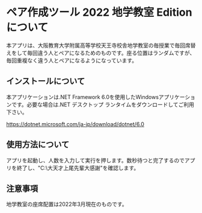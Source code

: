 # ペア作成ツール 2022 地学教室 Editionについて

本アプリは、大阪教育大学附属高等学校天王寺校舎地学教室の毎授業で毎回席替えをして毎回違う人とペアになるためのものです。座る位置はランダムですが、毎回重複なく違う人とペアになるようになっています。

## インストールについて

本アプリケーションは.NET Framework 6.0を使用したWindowsアプリケーションです。必要な場合は.NET デスクトップ ランタイムをダウンロードしてご利用下さい。

https://dotnet.microsoft.com/ja-jp/download/dotnet/6.0

## 使用方法について

アプリを起動し、人数を入力して実行を押します。数秒待つと完了するのでアプリを終了し、"C:\大天才上尾先輩大感謝"を確認します。

## 注意事項

地学教室の座席配置は2022年3月現在のものです。
